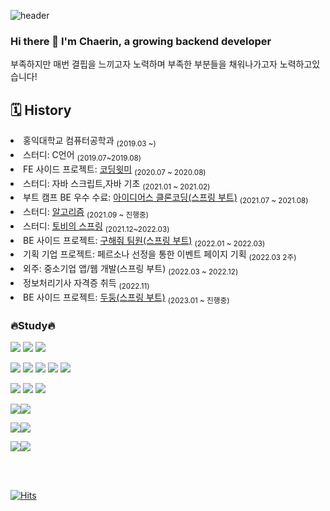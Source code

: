 
![header](https://capsule-render.vercel.app/api?type=Rounded&color=auto&height=170&section=header&text=Chaerin%20Lee%20(Bryn)&fontSize=90&animation=twinkling)

### Hi there 👋 I'm Chaerin, a growing backend developer  
부족하지만 매번 결핍을 느끼고자 노력하며 부족한 부분들을 채워나가고자 노력하고있습니다!  

 ## 🗓 History 
<li>홍익대학교 컴퓨터공학과 <sub>(2019.03 ~)</sub></li>
<li>스터디: C언어 <sub>(2019.07~2019.08)</sub></li>
<li>FE 사이드 프로젝트: <a href="https://github.com/cofls6581/CodingWithMePublic">코딩윗미</a> <sub>(2020.07 ~ 2020.08)</sub></li>
<li>스터디: 자바 스크립트,자바 기초 <sub>(2021.01 ~ 2021.02)</sub></li>
<li>부트 캠프 BE 우수 수료: <a href="https://github.com/cofls6581/idus-server">아이디어스 클론코딩(스프링 부트)</a> <sub>(2021.07 ~ 2021.08)</sub></li>
<li>스터디: <a href="https://github.com/cofls6581/hongjangal">알고리즘</a> <sub>(2021.09 ~ 진행중)</sub></li>
<li>스터디: <a href="https://cofls6581.tistory.com/136">토비의 스프링</a> <sub>(2021.12~2022.03)</sub></li>
<li>BE 사이드 프로젝트: <a href="https://github.com/whereismyteam/backend_dev_whereismyteam">구해줘 팀원(스프링 부트)</a> <sub>(2022.01 ~ 2022.03)</sub></li>
<li>기획 기업 프로젝트: 페르소나 선정을 통한 이벤트 페이지 기획 <sub>(2022.03 2주)</sub></li>
<li>외주: 중소기업 앱/웹 개발(스프링 부트) <sub>(2022.03 ~ 2022.12)</sub></li>
<li>정보처리기사 자격증 취득 <sub>(2022.11)</sub></li>
<li>BE 사이드 프로젝트:  <a href="https://github.com/Gosrock/DuDoong-Backend">두둥(스프링 부트)</a> <sub>(2023.01 ~ 진행중)</sub></li>

### :fire:Study:fire:
<img src="https://img.shields.io/badge/C-A8B9CC?style=flat-square&logoColor=white"/> <img src="https://img.shields.io/badge/C++-00599C?style=flat-square&logo=C++&logoColor=white"/>
<img src="https://img.shields.io/badge/Java-007396?style=flat-square&logo=Java&logoColor=white"/>  

<img src="https://img.shields.io/badge/Spring-6DB33F?style=for-the-badge&logo=Spring&logoColor=white"/> <img src="https://img.shields.io/badge/Spring Boot-6DB33F?style=for-the-badge&logo=Spring Boot&logoColor=white"/>
<img src="https://img.shields.io/badge/AmazonAWS-232F3E?style=for-the-badge&logo=Amazon AWS&logoColor=white"/>
<img src="https://img.shields.io/badge/MySQL-4479A1?style=for-the-badge&logo=MySQL&logoColor=white"/>
<img src="https://img.shields.io/badge/NGINX-009639?style=for-the-badge&logo=NGINX&logoColor=white"/>  

<img src="https://img.shields.io/badge/HTML5-E34F26?style=for-the-badge&logo=HTML5&logoColor=white"/> <img src="https://img.shields.io/badge/CSS3-1572B6?style=for-the-badge&logo=CSS3&logoColor=white"/>
<img src="https://img.shields.io/badge/JavaScript-F7DF1E?style=for-the-badge&logo=JavaScript&logoColor=white"/>

<img src="https://img.shields.io/badge/IntelliJIDEA-000000?style=for-the-badge&logo=IntelliJIDEA&logoColor=white"/><img src="https://img.shields.io/badge/VisualStudio-5C2D91?style=for-the-badge&logo=VisualStudio&logoColor=white"/>  

<img src="https://img.shields.io/badge/GitHub-181717?style=for-the-badge&logo=GitHub&logoColor=white"/><img src="https://img.shields.io/badge/git-F05032?style=for-the-badge&logo=git&logoColor=white"/>  

<img src="https://img.shields.io/badge/Swagger-85EA2D?style=flat-square&logo=Swagger&logoColor=white"/><img src="https://img.shields.io/badge/JWT-000000?style=flat-square&logo=JSON%20web%20tokens&logoColor=white"/>  
 
  <br/>
  <br/>
 
  [![Hits](https://hits.seeyoufarm.com/api/count/incr/badge.svg?url=https%3A%2F%2Fgithub.com%2Fcofls6581%2Fhit-counter&count_bg=%237DB5E7&title_bg=%238684D9&icon=&icon_color=%23F5F5F5&title=hits&edge_flat=false)](https://hits.seeyoufarm.com)  
  
<!--
**cofls6581/cofls6581** is a ✨ _special_ ✨ repository because its `README.md` (this file) appears on your GitHub profile.

Here are some ideas to get you started:

- 🔭 I’m currently working on ...
- 🌱 I’m currently learning ...
- 👯 I’m looking to collaborate on ...
- 🤔 I’m looking for help with ...
- 💬 Ask me about ...
- 📫 How to reach me: ...
- 😄 Pronouns: ...
- ⚡ Fun fact: ...
-->
